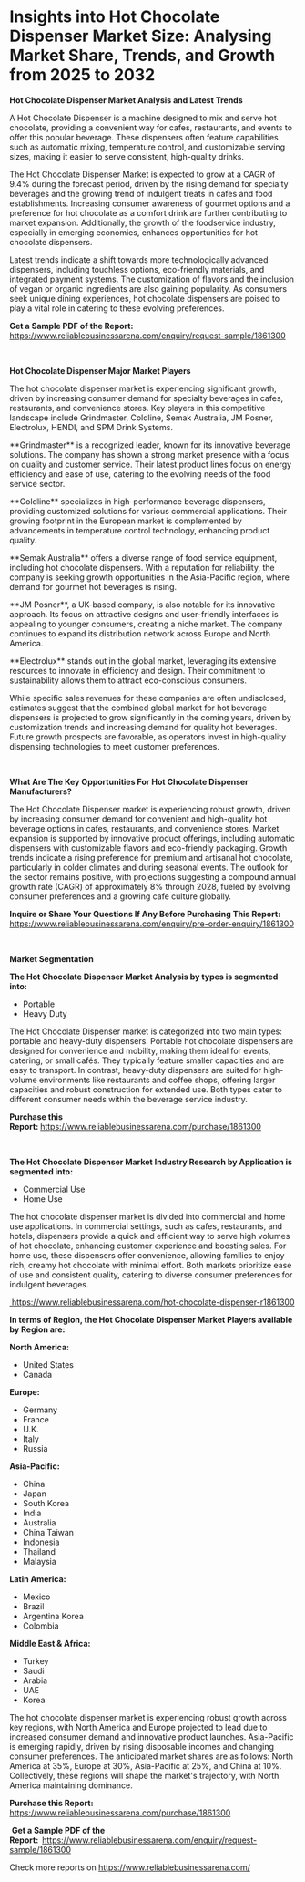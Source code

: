 <p><h1>Insights into Hot Chocolate Dispenser Market Size: Analysing Market Share, Trends, and Growth from 2025 to 2032</h1></p><p><strong>Hot Chocolate Dispenser Market Analysis and Latest Trends</strong></p>
<p><p>A Hot Chocolate Dispenser is a machine designed to mix and serve hot chocolate, providing a convenient way for cafes, restaurants, and events to offer this popular beverage. These dispensers often feature capabilities such as automatic mixing, temperature control, and customizable serving sizes, making it easier to serve consistent, high-quality drinks.</p><p>The Hot Chocolate Dispenser Market is expected to grow at a CAGR of 9.4% during the forecast period, driven by the rising demand for specialty beverages and the growing trend of indulgent treats in cafes and food establishments. Increasing consumer awareness of gourmet options and a preference for hot chocolate as a comfort drink are further contributing to market expansion. Additionally, the growth of the foodservice industry, especially in emerging economies, enhances opportunities for hot chocolate dispensers. </p><p>Latest trends indicate a shift towards more technologically advanced dispensers, including touchless options, eco-friendly materials, and integrated payment systems. The customization of flavors and the inclusion of vegan or organic ingredients are also gaining popularity. As consumers seek unique dining experiences, hot chocolate dispensers are poised to play a vital role in catering to these evolving preferences.</p></p>
<p><strong>Get a Sample PDF of the Report:&nbsp;</strong> <a href="https://www.reliablebusinessarena.com/enquiry/request-sample/1861300?utm_campaign=2120&utm_medium=2&utm_source=Github&utm_content=ia&utm_term=09022025&utm_id=hot-chocolate-dispenser">https://www.reliablebusinessarena.com/enquiry/request-sample/1861300</a></p>
<p>&nbsp;</p>
<p><strong>Hot Chocolate Dispenser Major Market Players</strong></p>
<p><p>The hot chocolate dispenser market is experiencing significant growth, driven by increasing consumer demand for specialty beverages in cafes, restaurants, and convenience stores. Key players in this competitive landscape include Grindmaster, Coldline, Semak Australia, JM Posner, Electrolux, HENDI, and SPM Drink Systems.</p><p>**Grindmaster** is a recognized leader, known for its innovative beverage solutions. The company has shown a strong market presence with a focus on quality and customer service. Their latest product lines focus on energy efficiency and ease of use, catering to the evolving needs of the food service sector.</p><p>**Coldline** specializes in high-performance beverage dispensers, providing customized solutions for various commercial applications. Their growing footprint in the European market is complemented by advancements in temperature control technology, enhancing product quality. </p><p>**Semak Australia** offers a diverse range of food service equipment, including hot chocolate dispensers. With a reputation for reliability, the company is seeking growth opportunities in the Asia-Pacific region, where demand for gourmet hot beverages is rising.</p><p>**JM Posner**, a UK-based company, is also notable for its innovative approach. Its focus on attractive designs and user-friendly interfaces is appealing to younger consumers, creating a niche market. The company continues to expand its distribution network across Europe and North America.</p><p>**Electrolux** stands out in the global market, leveraging its extensive resources to innovate in efficiency and design. Their commitment to sustainability allows them to attract eco-conscious consumers.</p><p>While specific sales revenues for these companies are often undisclosed, estimates suggest that the combined global market for hot beverage dispensers is projected to grow significantly in the coming years, driven by customization trends and increasing demand for quality hot beverages. Future growth prospects are favorable, as operators invest in high-quality dispensing technologies to meet customer preferences.</p></p>
<p>&nbsp;</p>
<p><strong>What Are The Key Opportunities For Hot Chocolate Dispenser Manufacturers?</strong></p>
<p><p>The Hot Chocolate Dispenser market is experiencing robust growth, driven by increasing consumer demand for convenient and high-quality hot beverage options in cafes, restaurants, and convenience stores. Market expansion is supported by innovative product offerings, including automatic dispensers with customizable flavors and eco-friendly packaging. Growth trends indicate a rising preference for premium and artisanal hot chocolate, particularly in colder climates and during seasonal events. The outlook for the sector remains positive, with projections suggesting a compound annual growth rate (CAGR) of approximately 8% through 2028, fueled by evolving consumer preferences and a growing cafe culture globally.</p></p>
<p><strong>Inquire or Share Your Questions If Any Before Purchasing This Report:</strong> <a href="https://www.reliablebusinessarena.com/enquiry/pre-order-enquiry/1861300?utm_campaign=2120&utm_medium=2&utm_source=Github&utm_content=ia&utm_term=09022025&utm_id=hot-chocolate-dispenser">https://www.reliablebusinessarena.com/enquiry/pre-order-enquiry/1861300</a></p>
<p>&nbsp;</p>
<p><strong>Market Segmentation</strong></p>
<p><strong>The Hot Chocolate Dispenser Market Analysis by types is segmented into:</strong></p>
<p><ul><li>Portable</li><li>Heavy Duty</li></ul></p>
<p><p>The Hot Chocolate Dispenser market is categorized into two main types: portable and heavy-duty dispensers. Portable hot chocolate dispensers are designed for convenience and mobility, making them ideal for events, catering, or small cafés. They typically feature smaller capacities and are easy to transport. In contrast, heavy-duty dispensers are suited for high-volume environments like restaurants and coffee shops, offering larger capacities and robust construction for extended use. Both types cater to different consumer needs within the beverage service industry.</p></p>
<p><strong>Purchase this Report:&nbsp;</strong><a href="https://www.reliablebusinessarena.com/purchase/1861300?utm_campaign=2120&utm_medium=2&utm_source=Github&utm_content=ia&utm_term=09022025&utm_id=hot-chocolate-dispenser">https://www.reliablebusinessarena.com/purchase/1861300</a></p>
<p>&nbsp;</p>
<p><strong>The Hot Chocolate Dispenser Market Industry Research by Application is segmented into:</strong></p>
<p><ul><li>Commercial Use</li><li>Home Use</li></ul></p>
<p><p>The hot chocolate dispenser market is divided into commercial and home use applications. In commercial settings, such as cafes, restaurants, and hotels, dispensers provide a quick and efficient way to serve high volumes of hot chocolate, enhancing customer experience and boosting sales. For home use, these dispensers offer convenience, allowing families to enjoy rich, creamy hot chocolate with minimal effort. Both markets prioritize ease of use and consistent quality, catering to diverse consumer preferences for indulgent beverages.</p></p>
<p><a href="https://www.reliablebusinessarena.com/hot-chocolate-dispenser-r1861300?utm_campaign=2120&utm_medium=2&utm_source=Github&utm_content=ia&utm_term=09022025&utm_id=hot-chocolate-dispenser">&nbsp;https://www.reliablebusinessarena.com/hot-chocolate-dispenser-r1861300</a></p>
<p><strong>In terms of Region, the Hot Chocolate Dispenser Market Players available by Region are:</strong></p>
<p>
    <p> <strong> North America: </strong>
        <ul>
            <li>United States</li>
            <li>Canada</li>
        </ul>
        </p> 
    <p> <strong> Europe: </strong>
        <ul>
            <li>Germany</li>
            <li>France</li>
            <li>U.K.</li>
            <li>Italy</li>
            <li>Russia</li>
        </ul>
        </p> 
    <p> <strong> Asia-Pacific: </strong>
        <ul>
            <li>China</li>
            <li>Japan</li>
            <li>South Korea</li>
            <li>India</li>
            <li>Australia</li>
            <li>China Taiwan</li>
            <li>Indonesia</li>
            <li>Thailand</li>
            <li>Malaysia</li>
        </ul>
        </p> 
    <p> <strong> Latin America: </strong>
        <ul>
            <li>Mexico</li>
            <li>Brazil</li>
            <li>Argentina Korea</li>
            <li>Colombia</li>
        </ul>
        </p> 
    <p> <strong> Middle East & Africa: </strong>
        <ul>
            <li>Turkey</li>
            <li>Saudi</li>
            <li>Arabia</li>
            <li>UAE</li>
            <li>Korea</li>
        </ul>
    </p>
    </p>
<p><p>The hot chocolate dispenser market is experiencing robust growth across key regions, with North America and Europe projected to lead due to increased consumer demand and innovative product launches. Asia-Pacific is emerging rapidly, driven by rising disposable incomes and changing consumer preferences. The anticipated market shares are as follows: North America at 35%, Europe at 30%, Asia-Pacific at 25%, and China at 10%. Collectively, these regions will shape the market's trajectory, with North America maintaining dominance.</p></p>
<p><strong>Purchase this Report: </strong><a href="https://www.reliablebusinessarena.com/purchase/1861300?utm_campaign=2120&utm_medium=2&utm_source=Github&utm_content=ia&utm_term=09022025&utm_id=hot-chocolate-dispenser">https://www.reliablebusinessarena.com/purchase/1861300</a></p>
<p>&nbsp;<strong>Get a Sample PDF of the Report:&nbsp;&nbsp;</strong><a href="https://www.reliablebusinessarena.com/enquiry/request-sample/1861300?utm_campaign=2120&utm_medium=2&utm_source=Github&utm_content=ia&utm_term=09022025&utm_id=hot-chocolate-dispenser">https://www.reliablebusinessarena.com/enquiry/request-sample/1861300</a></p>
<p><strong></strong></p>
<p>Check more reports on <a href="https://www.reliablebusinessarena.com/?utm_campaign=2120&utm_medium=2&utm_source=Github&utm_content=ia&utm_term=09022025&utm_id=hot-chocolate-dispenser">https://www.reliablebusinessarena.com/</a></p>
